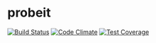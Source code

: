 # probeit
[![Build Status](https://travis-ci.org/sdiawara/probeit.svg)](https://travis-ci.org/sdiawara/probeit)
[![Code Climate](https://codeclimate.com/github/sdiawara/probeit/badges/gpa.svg)](https://codeclimate.com/github/sdiawara/probeit)
[![Test Coverage](https://codeclimate.com/github/sdiawara/probeit/badges/coverage.svg)](https://codeclimate.com/github/sdiawara/probeit/coverage)
